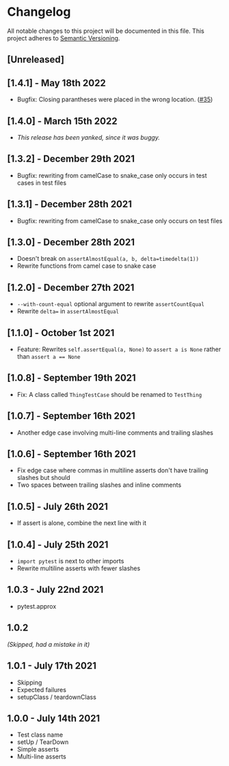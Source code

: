 # Changelog

All notable changes to this project will be documented in this file. This project adheres to [Semantic Versioning](https://semver.org/spec/v2.0.0.html).

## [Unreleased]

## [1.4.1] - May 18th 2022

- Bugfix: Closing parantheses were placed in the wrong location. ([#35](https://github.com/dannysepler/pytestify/issues/35))


## [1.4.0] - March 15th 2022

- _This release has been yanked, since it was buggy._

## [1.3.2] - December 29th 2021

- Bugfix: rewriting from camelCase to snake_case only occurs in test cases in test files

## [1.3.1] - December 28th 2021

- Bugfix: rewriting from camelCase to snake_case only occurs on test files

## [1.3.0] - December 28th 2021

- Doesn't break on `assertAlmostEqual(a, b, delta=timedelta(1))`
- Rewrite functions from camel case to snake case

## [1.2.0] - December 27th 2021

- `--with-count-equal` optional argument to rewrite `assertCountEqual`
- Rewrite `delta=` in `assertAlmostEqual`

## [1.1.0] - October 1st 2021

- Feature: Rewrites `self.assertEqual(a, None)` to `assert a is None` rather than `assert a == None`

## [1.0.8] - September 19th 2021

- Fix: A class called `ThingTestCase` should be renamed to `TestThing`

## [1.0.7] - September 16th 2021

- Another edge case involving multi-line comments and trailing slashes

## [1.0.6] - September 16th 2021

- Fix edge case where commas in multiline asserts don't have trailing slashes but should
- Two spaces between trailing slashes and inline comments

## [1.0.5] - July 26th 2021

- If assert is alone, combine the next line with it

## [1.0.4] - July 25th 2021

- `import pytest` is next to other imports
- Rewrite multiline asserts with fewer slashes

## 1.0.3 - July 22nd 2021

- pytest.approx

## 1.0.2

*(Skipped, had a mistake in it)*

## 1.0.1 - July 17th 2021

- Skipping
- Expected failures
- setupClass / teardownClass

## 1.0.0 - July 14th 2021

- Test class name
- setUp / TearDown
- Simple asserts
- Multi-line asserts
